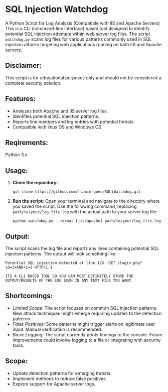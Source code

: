 # SQL Injection Watchdog 
A Python Script for Log Analysis (Compatible with IIS and Apache Servers)
This is a CLI (command-line interface) based tool designed to identify potential SQL injection attempts within web server log files. The script `watchdog.py` scans log files for various patterns commonly used in SQL injection attacks targeting web applications running on both IIS and Apache servers.

## Disclaimer:
This script is for educational purposes only and should not be considered a complete security solution.

## Features:
- Analyzes both Apache and IIS server log files.
- Identifies potential SQL injection patterns.
- Reports line numbers and log entries with potential threats.
- Compatible with linux OS and Windows OS.

## Reqirements:
Python 3.x

## Usage:
1. **Clone the repository:**
   ```
   git clone https://github.com/flamin-goes/SQLiWatchdog.git
   ```
   
2. **Run the script:**
   Open your terminal and navigate to the directory where you saved the script.
   Use the following command, replacing `path/to/your/log_file.log` with the actual path to your server log file:
   ```
   python watchdog.py --format [iis/apache] path/to/your/log_file.log
   ```
   
## Output:
The script scans the log file and reports any lines containing potential SQL injection patterns. The output will look something like:
```
Potential SQL injection detected at line 123: GET /login.php?id=1+AND+1=1 HTTP/1.1
```
`ITS A CLI BASED TOOL SO YOU CAN MOST DEFINITELY STORE THE OUTPUT/RESULTS OF THE LOG SCAN IN ANY TEXT FILE YOU WANT.`

## Shortcomings:
- *Limited Scope*:
  The script focuses on common SQL injection patterns. New attack techniques might emerge requiring updates to the detection patterns.
- *False Positives*:
  Some patterns might trigger alerts on legitimate user input. Manual verification is recommended.
- *Basic Logging*:
  The script currently prints findings to the console. Future improvements could involve logging to a file or integrating with security tools.

## Scope:
- Update detection patterns for emerging threats.
- Implement methods to reduce false positives.
- Explore support for Apache server logs.
